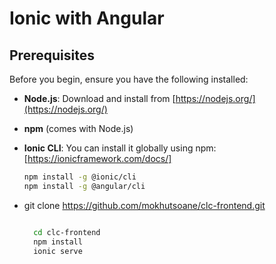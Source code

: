 # Ionic with Angular 


## Prerequisites

Before you begin, ensure you have the following installed:

- **Node.js**: Download and install from [https://nodejs.org/](https://nodejs.org/)
- **npm** (comes with Node.js)
- **Ionic CLI**: You can install it globally using npm: [https://ionicframework.com/docs/]
  
  ```bash
  npm install -g @ionic/cli
  npm install -g @angular/cli

- git clone https://github.com/mokhutsoane/clc-frontend.git
 
  ```bash

    cd clc-frontend
    npm install
    ionic serve


